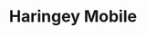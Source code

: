 ---
layout: page
title: Haringey Mobile
tagline: Mobile games and apps
description: Strategy games and educational apps for mobile platforms
---